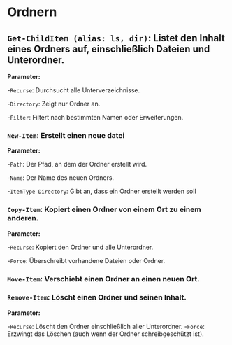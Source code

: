 # Ordnern

## `Get-ChildItem (alias: ls, dir)`: Listet den Inhalt eines Ordners auf, einschließlich Dateien und Unterordner.

**Parameter:**

-`Recurse`: Durchsucht alle Unterverzeichnisse.

-`Directory`: Zeigt nur Ordner an.

-`Filter`: Filtert nach bestimmten Namen oder Erweiterungen.

### `New-Item`: Erstellt einen neue datei

**Parameter:**

-`Path`: Der Pfad, an dem der Ordner erstellt wird.

-`Name`: Der Name des neuen Ordners.

-`ItemType Directory`: Gibt an, dass ein Ordner erstellt werden soll

### `Copy-Item`:   Kopiert einen Ordner von einem Ort zu einem anderen.

**Parameter:**

-`Recurse`: Kopiert den Ordner und alle Unterordner.

-`Force`: Überschreibt vorhandene Dateien oder Ordner.

### `Move-Item`: Verschiebt einen Ordner an einen neuen Ort.

### `Remove-Item`: Löscht einen Ordner und seinen Inhalt.

**Parameter:**

-`Recurse`: Löscht den Ordner einschließlich aller Unterordner.
-`Force`: Erzwingt das Löschen (auch wenn der Ordner schreibgeschützt ist).